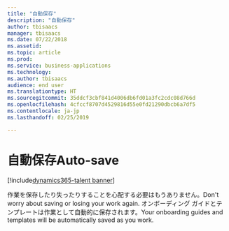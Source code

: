 ```yaml
---
title: "自動保存"
description: "自動保存"
author: tbisaacs
manager: tbisaacs
ms.date: 07/22/2018
ms.assetid: 
ms.topic: article
ms.prod: 
ms.service: business-applications
ms.technology: 
ms.author: tbisaacs
audience: end user
ms.translationtype: HT
ms.sourcegitcommit: 35ddcf3cbf841d4006db6fd01a3fc2cdc08d766d
ms.openlocfilehash: 4cfccf8707d4529816d55e0fd21290dbcb6a7df5
ms.contentlocale: ja-jp
ms.lasthandoff: 02/25/2019

---
```


#  <a name="auto-save"></a><span data-ttu-id="43b34-103">自動保存</span><span class="sxs-lookup"><span data-stu-id="43b34-103">Auto-save</span></span>

[!include[dynamics365-talent banner](../../includes/dynamics365-talent.md)]




<span data-ttu-id="43b34-104">作業を保存したり失ったりすることを心配する必要はもうありません。</span><span class="sxs-lookup"><span data-stu-id="43b34-104">Don't worry about saving or losing your work again.</span></span> <span data-ttu-id="43b34-105">オンボーディング ガイドとテンプレートは作業として自動的に保存されます。</span><span class="sxs-lookup"><span data-stu-id="43b34-105">Your onboarding guides and templates will be automatically saved as you work.</span></span>

